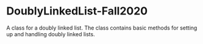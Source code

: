 # DoublyLinkedList-Fall2020
A class for a doubly linked list. The class contains basic methods for setting up and handling doubly linked lists.
